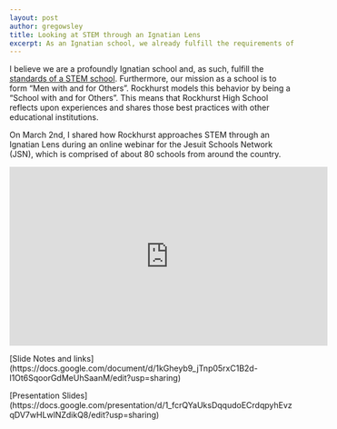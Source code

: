 ```yaml
---
layout: post
author: gregowsley
title: Looking at STEM through an Ignatian Lens
excerpt: As an Ignatian school, we already fulfill the requirements of a STEM school.
---
```


I believe we are a profoundly Ignatian school and, as such, fulfill the [standards of a STEM school](http://steam.rockhursths.edu/2016/04/25/STEM-Certification.html). Furthermore, our mission as a school is to form “Men with and for Others”. Rockhurst models this behavior by being a “School with and for Others”. This means that Rockhurst High School reflects upon experiences and shares those best practices with other educational institutions. 

On March 2nd, I shared how Rockhurst approaches STEM through an Ignatian Lens during an online webinar for the Jesuit Schools Network (JSN), which is comprised of about 80 schools from around the country.

<iframe width="560" height="315" src="https://www.youtube.com/embed/wa6PaYz-LGs" frameborder="0" allowfullscreen></iframe>

<p>[Slide Notes and links](https://docs.google.com/document/d/1kGheyb9_jTnp05rxC1B2d-l1Ot6SqoorGdMeUhSaanM/edit?usp=sharing)
</p>
<p>
[Presentation Slides](https://docs.google.com/presentation/d/1_fcrQYaUksDqqudoECrdqpyhEvzqDV7wHLwlNZdikQ8/edit?usp=sharing)
</p>


